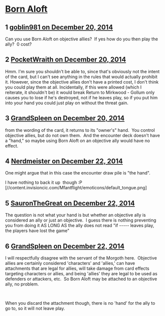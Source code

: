 # [Born Aloft](https://community.fantasyflightgames.com/topic/129530-born-aloft/)

## 1 [goblin981 on December 20, 2014](https://community.fantasyflightgames.com/topic/129530-born-aloft/?do=findComment&comment=1374077)

Can you use Born Aloft on objective allies?  If yes how do you then play the ally?  0 cost?

## 2 [PocketWraith on December 20, 2014](https://community.fantasyflightgames.com/topic/129530-born-aloft/?do=findComment&comment=1374174)

Hmm. I'm sure you shouldn't be able to, since that's obviously not the intent of the card, but I can't see anything in the rules that would actually prohibit it. However, since the objective allies don't have a printed cost, I don't think you could play them at all. Incidentally, if this were allowed (which I reiterate, it shouldn't be) it would break Return to Mirkwood - Gollum only causes you to lose if he's destroyed, not if he leaves play, so if you put him into your hand you could just play on without the threat gain.

## 3 [GrandSpleen on December 20, 2014](https://community.fantasyflightgames.com/topic/129530-born-aloft/?do=findComment&comment=1374229)

from the wording of the card, it returns to its "owner's" hand.  You control objective allies, but do not own them.  And the encounter deck doesn't have a "hand," so maybe using Born Aloft on an objective ally would have no effect.

## 4 [Nerdmeister on December 22, 2014](https://community.fantasyflightgames.com/topic/129530-born-aloft/?do=findComment&comment=1376574)

One might argue that in this case the encounter draw pile is "the hand".

I have nothing to back it up  though :P [//content.invisioncic.com/Mfantflight/emoticons/default_tongue.png]

## 5 [SauronTheGreat on December 22, 2014](https://community.fantasyflightgames.com/topic/129530-born-aloft/?do=findComment&comment=1376828)

The question is not what your hand is but whether an objective ally is considered an ally or just an objective.  I guess there is nothing preventing you from doing it AS LONG AS the ally does not read "if ----- leaves play, the players have lost the game"  

## 6 [GrandSpleen on December 22, 2014](https://community.fantasyflightgames.com/topic/129530-born-aloft/?do=findComment&comment=1377131)

I will respectfully disagree with the servant of the Morgoth here.  Objective allies are certainly considered 'characters' and 'allies,' can have attachments that are legal for allies, will take damage from card effects targeting characters or allies, and being 'allies' they are legal to be used as defenders or attackers, etc.  So Born Aloft may be attached to an objective ally, no problem.

 

When you discard the attachment though, there is no 'hand' for the ally to go to, so it will not leave play.  

